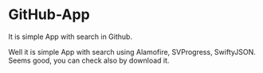 # GitHub-App
It is simple App with search in Github. 


Well it is simple App with search using Alamofire, SVProgress, SwiftyJSON. Seems good, you can check also by download it.
